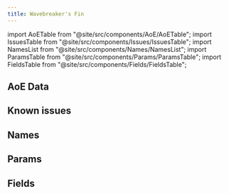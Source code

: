 ```yaml
---
title: Wavebreaker's Fin
---
```


import AoETable from "@site/src/components/AoE/AoETable";
import IssuesTable from "@site/src/components/Issues/IssuesTable";
import NamesList from "@site/src/components/Names/NamesList";
import ParamsTable from "@site/src/components/Params/ParamsTable";
import FieldsTable from "@site/src/components/Fields/FieldsTable";

## AoE Data

<AoETable item_key="wavebreakersfin" data_src="weapon" />

## Known issues

<IssuesTable item_key="wavebreakersfin" data_src="weapon" />

## Names

<NamesList item_key="wavebreakersfin" data_src="weapon" />

## Params

<ParamsTable item_key="wavebreakersfin" data_src="weapon" />

## Fields

<FieldsTable item_key="wavebreakersfin" data_src="weapon" />
